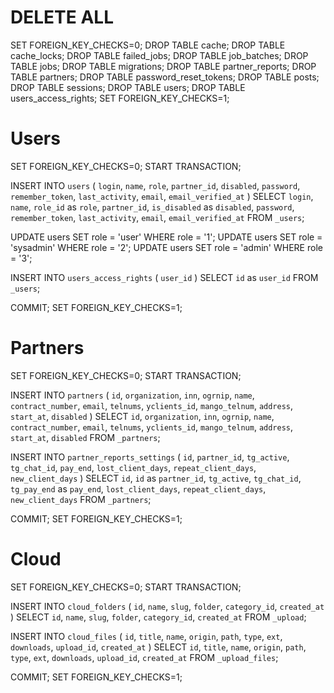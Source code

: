 # DELETE ALL
SET FOREIGN_KEY_CHECKS=0;
DROP TABLE cache;
DROP TABLE cache_locks;
DROP TABLE failed_jobs;
DROP TABLE job_batches;
DROP TABLE jobs;
DROP TABLE migrations;
DROP TABLE partner_reports;
DROP TABLE partners;
DROP TABLE password_reset_tokens;
DROP TABLE posts;
DROP TABLE sessions;
DROP TABLE users;
DROP TABLE users_access_rights;
SET FOREIGN_KEY_CHECKS=1;

# Users
SET FOREIGN_KEY_CHECKS=0;
START TRANSACTION;

INSERT INTO `users` (
    `login`,
    `name`,
    `role`,
    `partner_id`,
    `disabled`,
    `password`,
    `remember_token`,
    `last_activity`,
    `email`,
    `email_verified_at`
)
SELECT
    `login`,
    `name`,
    `role_id` as `role`,
    `partner_id`,
    `is_disabled` as `disabled`,
    `password`,
    `remember_token`,
    `last_activity`,
    `email`,
    `email_verified_at`
FROM
    `_users`;

UPDATE users SET role = 'user' WHERE role = '1';
UPDATE users SET role = 'sysadmin' WHERE role = '2';
UPDATE users SET role = 'admin' WHERE role = '3';

INSERT INTO `users_access_rights` (
    `user_id`
)
SELECT
    `id` as `user_id`
FROM
    `_users`;

COMMIT;
SET FOREIGN_KEY_CHECKS=1;

# Partners
SET FOREIGN_KEY_CHECKS=0;
START TRANSACTION;

INSERT INTO `partners` (
    `id`,
    `organization`,
    `inn`,
    `ogrnip`,
    `name`,
    `contract_number`,
    `email`,
    `telnums`,
    `yclients_id`,
    `mango_telnum`,
    `address`,
    `start_at`,
    `disabled`
)
SELECT
    `id`,
    `organization`,
    `inn`,
    `ogrnip`,
    `name`,
    `contract_number`,
    `email`,
    `telnums`,
    `yclients_id`,
    `mango_telnum`,
    `address`,
    `start_at`,
    `disabled`
FROM
    `_partners`;

INSERT INTO `partner_reports_settings` (
    `id`,
    `partner_id`,
    `tg_active`,
    `tg_chat_id`,
    `pay_end`,
    `lost_client_days`,
    `repeat_client_days`,
    `new_client_days`
)
SELECT
    `id`,
    `id` as `partner_id`,
    `tg_active`,
    `tg_chat_id`,
    `tg_pay_end` as `pay_end`,
    `lost_client_days`,
    `repeat_client_days`,
    `new_client_days`
FROM
    `_partners`;

COMMIT;
SET FOREIGN_KEY_CHECKS=1;


# Cloud
SET FOREIGN_KEY_CHECKS=0;
START TRANSACTION;

INSERT INTO `cloud_folders` (
    `id`,
    `name`,
    `slug`,
    `folder`,
    `category_id`,
    `created_at`
)
SELECT
    `id`,
    `name`,
    `slug`,
    `folder`,
    `category_id`,
    `created_at`
FROM
    `_upload`;

INSERT INTO `cloud_files` (
    `id`,
    `title`,
    `name`,
    `origin`,
    `path`,
    `type`,
    `ext`,
    `downloads`,
    `upload_id`,
    `created_at`
)
SELECT
    `id`,
    `title`,
    `name`,
    `origin`,
    `path`,
    `type`,
    `ext`,
    `downloads`,
    `upload_id`,
    `created_at`
FROM
    `_upload_files`;

COMMIT;
SET FOREIGN_KEY_CHECKS=1;

